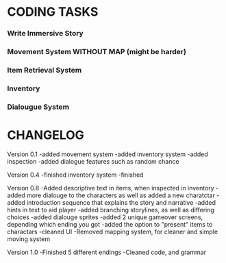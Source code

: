 # CODING TASKS
### Write Immersive Story
### Movement System WITHOUT MAP (might be harder)
### Item Retrieval System
### Inventory
### Dialougue System

# CHANGELOG

Version 0.1
-added movement system
-added inventory system
-added inspection
-added dialogue features such as random chance

Version 0.4
-finished inventory system
-finished 

Version 0.8
-Added descriptive text in items, when inspected in inventory 
-added more dialouge to the characters as well as added a new charatctar 
-added introduction sequence that explains the story and narrative 
-added hints in text to aid player 
-added branching storylines, as well as differing choices 
-added dialouge sprites 
-added 2 unique gameover screens, depending which ending you got 
-added the option to "present" items to charactars 
-cleaned UI 
-Removed mapping system, for cleaner and simple moving system 

Version 1.0
-Finished 5 different endings
-Cleaned code, and grammar
